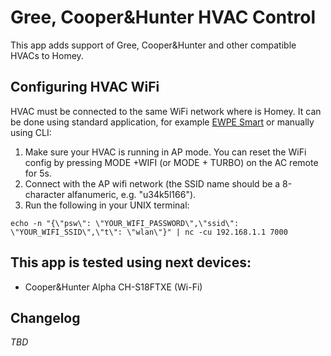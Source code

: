 # Gree, Cooper&Hunter HVAC Control

This app adds support of Gree, Cooper&Hunter and other compatible HVACs to Homey.

## Configuring HVAC WiFi

HVAC must be connected to the same WiFi network where is Homey.
It can be done using standard application, for example [EWPE Smart](https://play.google.com/store/apps/details?id=com.gree.ewpesmart) or manually using CLI:

1. Make sure your HVAC is running in AP mode. You can reset the WiFi config by pressing MODE +WIFI (or MODE + TURBO) on the AC remote for 5s.
2. Connect with the AP wifi network (the SSID name should be a 8-character alfanumeric, e.g. "u34k5l166").
3. Run the following in your UNIX terminal:

```shell
echo -n "{\"psw\": \"YOUR_WIFI_PASSWORD\",\"ssid\": \"YOUR_WIFI_SSID\",\"t\": \"wlan\"}" | nc -cu 192.168.1.1 7000
````

## This app is tested using next devices:
* Cooper&Hunter Alpha CH-S18FTXE (Wi-Fi)

## Changelog
_TBD_
